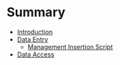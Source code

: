 # Summary

* [Introduction](README.md)
* [Data Entry](data_entry.md)
   * [Management Insertion Script](data_entry/management_insertion_script.md)
* [Data Access](data_access_md)

